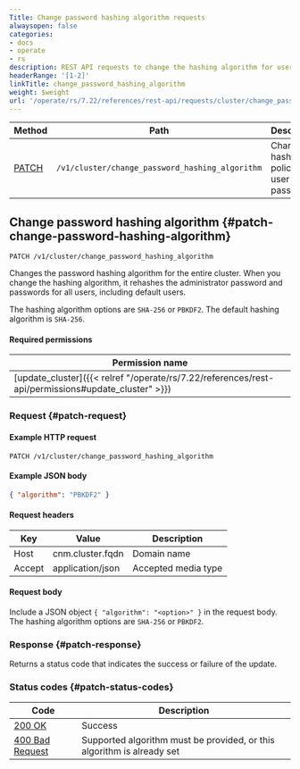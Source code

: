 ```yaml
---
Title: Change password hashing algorithm requests
alwaysopen: false
categories:
- docs
- operate
- rs
description: REST API requests to change the hashing algorithm for user passwords.
headerRange: '[1-2]'
linkTitle: change_password_hashing_algorithm
weight: $weight
url: '/operate/rs/7.22/references/rest-api/requests/cluster/change_password_hashing_algorith/'
---
```


| Method | Path | Description |
|--------|------|-------------|
| [PATCH](#patch-change-password-hashing-algorithm) | `/v1/cluster/change_password_hashing_algorithm` | Change the hashing policy for user passwords |

## Change password hashing algorithm {#patch-change-password-hashing-algorithm}

	PATCH /v1/cluster/change_password_hashing_algorithm

Changes the password hashing algorithm for the entire cluster. When you change the hashing algorithm, it rehashes the administrator password and passwords for all users, including default users.

The hashing algorithm options are `SHA-256` or `PBKDF2`. The default hashing algorithm is `SHA-256`.

#### Required permissions

| Permission name |
|-----------------|
| [update_cluster]({{< relref "/operate/rs/7.22/references/rest-api/permissions#update_cluster" >}}) |

### Request {#patch-request} 

#### Example HTTP request

	PATCH /v1/cluster/change_password_hashing_algorithm

#### Example JSON body

```json
{ "algorithm": "PBKDF2" }
```

#### Request headers

| Key | Value | Description |
|-----|-------|-------------|
| Host | cnm.cluster.fqdn | Domain name |
| Accept | application/json | Accepted media type |

#### Request body

Include a JSON object `{ "algorithm": "<option>" }` in the request body. The hashing algorithm options are `SHA-256` or `PBKDF2`.

### Response {#patch-response} 

Returns a status code that indicates the success or failure of the update.

### Status codes {#patch-status-codes} 

| Code | Description |
|------|-------------|
| [200 OK](https://www.rfc-editor.org/rfc/rfc9110.html#name-200-ok) | Success |
| [400 Bad Request](https://www.rfc-editor.org/rfc/rfc9110.html#name-400-bad-request) | Supported algorithm must be provided, or this algorithm is already set |
